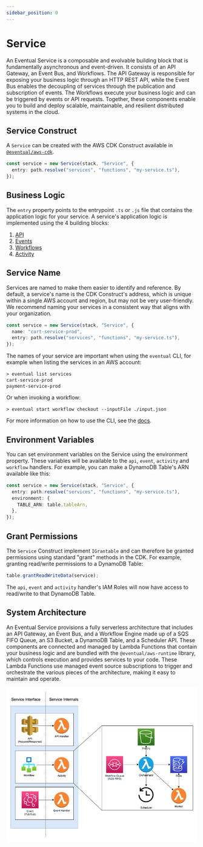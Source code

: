 ```yaml
---
sidebar_position: 0
---
```


# Service

An Eventual Service is a composable and evolvable building block that is fundamentally asynchronous and event-driven. It consists of an API Gateway, an Event Bus, and Workflows. The API Gateway is responsible for exposing your business logic through an HTTP REST API, while the Event Bus enables the decoupling of services through the publication and subscription of events. The Workflows execute your business logic and can be triggered by events or API requests. Together, these components enable you to build and deploy scalable, maintainable, and resilient distributed systems in the cloud.

## Service Construct

A `Service` can be created with the AWS CDK Construct available in [`@eventual/aws-cdk`](https://www.npmjs.com/package/@eventual/aws-cdk).

```ts
const service = new Service(stack, "Service", {
  entry: path.resolve("services", "functions", "my-service.ts"),
});
```

## Business Logic

The `entry` property points to the entrypoint `.ts` or `.js` file that contains the application logic for your service. A service's application logic is implemented using the 4 building blocks:

1. [API](./api.md)
2. [Events](./event.md)
3. [Workflows](./workflow.md)
4. [Activity](./activity.md)

## Service Name

Services are named to make them easier to identify and reference. By default, a service's name is the CDK Construct's address, which is unique within a single AWS account and region, but may not be very user-friendly. We recommend naming your services in a consistent way that aligns with your organization.

```ts
const service = new Service(stack, "Service", {
  name: "cart-service-prod",
  entry: path.resolve("services", "functions", "my-service.ts"),
});
```

The names of your service are important when using the `eventual` CLI, for example when listing the services in an AWS account:

```
> eventual list services
cart-service-prod
payment-service-prod
```

Or when invoking a workflow:

```
> eventual start workflow checkout --inputFile ./input.json
```

For more information on how to use the CLI, see the [docs](./cli.md).

## Environment Variables

You can set environment variables on the Service using the environment property. These variables will be available to the `api`, `event`, `activity` and `workflow` handlers. For example, you can make a DynamoDB Table's ARN available like this:

```ts
const service = new Service(stack, "Service", {
  entry: path.resolve("services", "functions", "my-service.ts"),
  environment: {
    TABLE_ARN: table.tableArn,
  },
});
```

## Grant Permissions

The `Service` Construct implement `IGrantable` and can therefore be granted permissions using standard "grant" methods in the CDK. For example, granting read/write permissions to a DynamoDB Table:

```ts
table.grantReadWriteData(service);
```

The `api`, `event` and `activity` handler's IAM Roles will now have access to read/write to that DynamoDB Table.

## System Architecture

An Eventual Service provisions a fully serverless architecture that includes an API Gateway, an Event Bus, and a Workflow Engine made up of a SQS FIFO Queue, an S3 Bucket, a DynamoDB Table, and a Scheduler API. These components are connected and managed by Lambda Functions that contain your business logic and are bundled with the `@eventual/aws-runtime` library, which controls execution and provides services to your code. These Lambda Functions use managed event source subscriptions to trigger and orchestrate the various pieces of the architecture, making it easy to maintain and operate.

![Service Architecture](./service.png)
